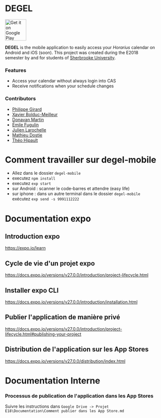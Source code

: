 # DEGEL
<a href="https://play.google.com/store/apps/details?id=ca.usherbrooke.gel.s6igitlab"><img alt="Get it on Google Play" src="https://play.google.com/intl/en_us/badges/images/generic/en-play-badge.png" height=70px/></a>

**DEGEL** is the mobile application to easily access your _Horarius_ calendar on Android and iOS (soon). This project was created during the E2018 semester by and for students of [Sherbrooke University](https://www.usherbrooke.ca/).

### Features
- Access your calendar without always login into CAS
- Receive notifications when your schedule changes

### Contributors
- [Philippe Girard](https://github.com/philippegirard)
- [Xavier Bolduc-Meilleur](https://github.com/Xavbm)
- [Donavan Martin](https://github.com/DonavanMartin)
- [Émile Fugulin](https://github.com/Sytten)
- [Julien Larochelle](https://github.com/larochelle000)
- [Mathieu Dostie](https://github.com/dostiemat)
- [Théo Hipault](https://github.com/Parazar)

# Comment travailler sur degel-mobile

* Allez dans le dossier `degel-mobile`
* executez `npm install`
* executez `exp start`
* sur Android : scanner le code-barres et attendre (easy life)
* sur iphone : dans un autre terminal dans le dossier `degel-mobile` exécutez `exp send -s 9991112222`

# Documentation expo

## Introduction expo
https://expo.io/learn

## Cycle de vie d'un projet expo
https://docs.expo.io/versions/v27.0.0/introduction/project-lifecycle.html

## Installer expo CLI
https://docs.expo.io/versions/v27.0.0/introduction/installation.html

## Publier l'application de manière privé
https://docs.expo.io/versions/v27.0.0/introduction/project-lifecycle.html#publishing-your-project

## Distribution de l'application sur les App Stores
https://docs.expo.io/versions/v27.0.0/distribution/index.html

# Documentation Interne

### Processus de publication de l'application dans les App Stores

Suivre les instructions dans `Google Drive -> Projet E18\Documentation\Comment publier dans les App Store.md`